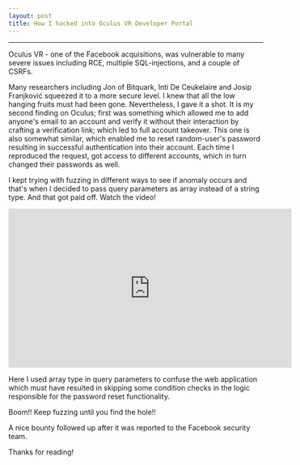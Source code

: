 ```yaml
---
layout: post
title: How I hacked into Oculus VR Developer Portal
---
```


---


Oculus VR - one of the Facebook acquisitions, was vulnerable to many severe issues including RCE, multiple SQL-injections, and a couple of CSRFs.

Many researchers including Jon of Bitquark, Inti De Ceukelaire and Josip Franjković squeezed it to a more secure level. I knew that all the low hanging fruits must had been gone. Nevertheless, I gave it a shot. It is my second finding on Oculus; first was something which allowed me to add anyone's email to an account and verify it without their interaction by crafting a verification link; which led to full account takeover. This one is also somewhat similar, which enabled me to reset random-user's password resulting in successful authentication into their account. Each time I reproduced the request, got access to different accounts, which in turn changed their passwords as well.

I kept trying with fuzzing in different ways to see if anomaly occurs and that's when I decided to pass query parameters as array instead of a string type. And that got paid off. 
Watch the video!



<iframe width="560" height="315" src="https://www.youtube.com/embed/01a1aProHRU" frameborder="0" allowfullscreen></iframe>

Here I used array type in query parameters to confuse the web application which must have resulted in skipping some condition checks in the logic responsible for the password reset functionality.

Boom!! Keep fuzzing until you find the hole!!


A nice bounty followed up after it was reported to the Facebook security team.


Thanks for reading!
